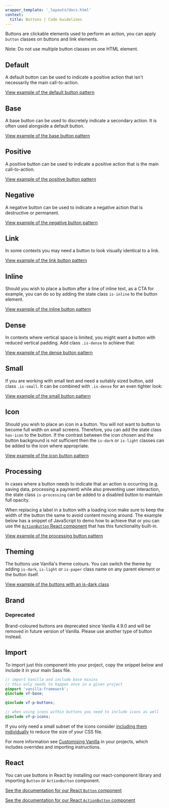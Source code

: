 ```yaml
---
wrapper_template: '_layouts/docs.html'
context:
  title: Buttons | Code Guidelines
---
```


Buttons are clickable elements used to perform an action, you can apply `button` classes on buttons and link elements.

<div class="p-notification--information">
  <p class="p-notification__content">
    <span class="p-notification__title">Note:</span>
    <span class="p-notification__message">Do not use multiple button classes on one HTML element.</span>
  </p>
</div>

## Default

A default button can be used to indicate a positive action that isn't necessarily the main call-to-action.

<div class="embedded-example"><a href="/docs/examples/patterns/buttons/default/" class="js-example">
View example of the default button pattern
</a></div>

## Base

A base button can be used to discretely indicate a secondary action. It is often used alongside a default button.

<div class="embedded-example"><a href="/docs/examples/patterns/buttons/base/" class="js-example">
View example of the base button pattern
</a></div>

## Positive

A positive button can be used to indicate a positive action that is the main call-to-action.

<div class="embedded-example"><a href="/docs/examples/patterns/buttons/positive/" class="js-example">
View example of the positive button pattern
</a></div>

## Negative

A negative button can be used to indicate a negative action that is destructive or permanent.

<div class="embedded-example"><a href="/docs/examples/patterns/buttons/negative/" class="js-example">
View example of the negative button pattern
</a></div>

## Link

In some contexts you may need a button to look visually identical to a link.

<div class="embedded-example"><a href="/docs/examples/patterns/buttons/link/" class="js-example">
View example of the link button pattern
</a></div>

## Inline

Should you wish to place a button after a line of inline text, as a CTA for example, you can do so by adding the state class `is-inline` to the button element.

<div class="embedded-example"><a href="/docs/examples/patterns/buttons/inline/" class="js-example">
View example of the inline button pattern
</a></div>

## Dense

In contexts where vertical space is limited, you might want a button with reduced vertical padding. Add class `.is-dense` to achieve that:

<div class="embedded-example"><a href="/docs/examples/patterns/buttons/dense/" class="js-example">
View example of the dense button pattern
</a></div>

## Small

If you are working with small text and need a suitably sized button, add class `.is-small`. It can be combined with `.is-dense` for an even tighter look:

<div class="embedded-example"><a href="/docs/examples/patterns/buttons/small/" class="js-example">
View example of the small button pattern
</a></div>

## Icon

Should you wish to place an icon in a button. You will not want to button to become full width on small screens. Therefore, you can add the state class `has-icon` to the button. If the contrast between the icon chosen and the button background is not sufficient then the `is-dark` or `is-light` classes can be added to the icon where appropriate.

<div class="embedded-example"><a href="/docs/examples/patterns/buttons/icon/" class="js-example">
View example of the icon button pattern
</a></div>

## Processing

In cases where a button needs to indicate that an action is occurring (e.g. saving data, processing a payment) while also preventing user interaction, the state class `is-processing` can be added to a disabled button to maintain full opacity.

When replacing a label in a button with a loading icon make sure to keep the width of the button the same to avoid content moving around. The example below has a snippet of JavaScript to demo how to achieve that or you can use the [`ActionButton` React component](https://canonical.github.io/react-components/?path=/docs/actionbutton--default-story) that has this functionality built-in.

<div class="embedded-example"><a href="/docs/examples/patterns/buttons/processing/" class="js-example">
View example of the processing button pattern
</a></div>

## Theming

The buttons use Vanilla's theme colours. You can switch the theme by adding `is-dark`, `is-light` or `is-paper` class name on any parent element or the button itself.

<div class="embedded-example"><a href="/docs/examples/patterns/buttons/dark" class="js-example">
View example of the buttons with an is-dark class
</a></div>

## Brand

<div class="p-notification--caution">
  <div class="p-notification__content">
    <h3 class="p-notification__title">Deprecated</h3>
    <p class="p-notification__message">Brand-coloured buttons are deprecated since Vanilla 4.9.0 and will be removed in future version of Vanilla. Please use another type of button instead.</p>
  </div>
</div>

## Import

To import just this component into your project, copy the snippet below and include it in your main Sass file.

```scss
// import Vanilla and include base mixins
// this only needs to happen once in a given project
@import 'vanilla-framework';
@include vf-base;

@include vf-p-buttons;

// when using icons within buttons you need to include icons as well
@include vf-p-icons;
```

If you only need a small subset of the icons consider [including them individually](/docs/patterns/icons/#import) to reduce the size of your CSS file.

For more information see [Customising Vanilla](/docs/customising-vanilla/) in your projects, which includes overrides and importing instructions.

## React

You can use buttons in React by installing our react-component library and importing `Button` or `ActionButton` component.

[See the documentation for our React `Button` component](https://canonical.github.io/react-components/?path=/docs/button--base#button)

[See the documentation for our React `ActionButton` component](https://canonical.github.io/react-components/?path=/docs/actionbutton--default-story#actionbutton)
